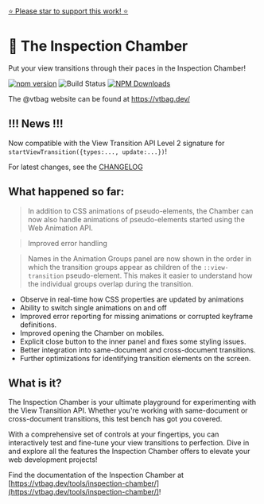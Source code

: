 [⭐️ Please star to support this work! ⭐️](https://github.com/vtbag/inspection-chamber)
# 🔬 The Inspection Chamber

Put your view transitions through their paces in the Inspection Chamber!

[![npm version](https://img.shields.io/npm/v/@vtbag/inspection-chamber/latest)](https://www.npmjs.com/package/@vtbag/inspection-chamber)
![Build Status](https://github.com/vtbag/inspection-chamber/actions/workflows/run-tests.yml/badge.svg)
[![NPM Downloads](https://img.shields.io/npm/dw/@vtbag/inspection-chamber)](https://www.npmjs.com/package/@vtbag/inspection-chamber)

The @vtbag website can be found at https://vtbag.dev/

## !!! News !!!

Now compatible with the View Transition API Level 2 signature for `startViewTransition({types:..., update:...})`!

For latest changes, see the [CHANGELOG](https://github.com/vtbag/inspection-chamber/blob/main/CHANGELOG.md)

## What happened so far:

> In addition to CSS animations of pseudo-elements, the Chamber can now also handle animations of pseudo-elements started using the Web Animation API.

> Improved error handling

> Names in the Animation Groups panel are now shown in the order in which the transition groups appear as children of the `::view-transition` pseudo-element. This makes it easier to understand how the individual groups overlap during the transition.

* Observe in real-time how CSS properties are updated by animations
* Ability to switch single animations on and off
* Improved error reporting for missing animations or corrupted keyframe definitions.
* Improved opening the Chamber on mobiles.
* Explicit close button to the inner panel and fixes some styling issues.
* Better integration into same-document and cross-document transitions.
* Further optimizations for identifying transition elements on the screen.

## What is it?

The Inspection Chamber is your ultimate playground for experimenting with the View Transition API. Whether you're working with same-document or cross-document transitions, this test bench has got you covered.

With a comprehensive set of controls at your fingertips, you can interactively test and fine-tune your view transitions to perfection. Dive in and explore all the features the Inspection Chamber offers to elevate your web development projects!

Find the documentation of the Inspection Chamber at [https://vtbag.dev/tools/inspection-chamber/](https://vtbag.dev/tools/inspection-chamber/)!

